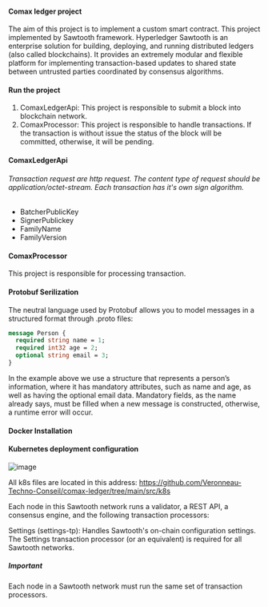 #### Comax ledger project
The aim of this project is to implement a custom smart contract. This project implemented by Sawtooth framework. Hyperledger Sawtooth is an enterprise solution for building, deploying, and running distributed ledgers (also called blockchains). It provides an extremely modular and flexible platform for implementing transaction-based updates to shared state between untrusted parties coordinated by consensus algorithms.



#### Run the project
1. ComaxLedgerApi: This project is responsible to submit a block into blockchain network.
2. ComaxProcessor: This project is responsible to handle transactions. If the transaction is without issue the status of the block will be committed, otherwise, it will be pending. 


#### ComaxLedgerApi
###### Transaction request are http request. The content type of request should be *application/octet-stream*. Each transaction has it's own sign algorithm. 

- BatcherPublicKey
- SignerPublickey
- FamilyName
- FamilyVersion

#### ComaxProcessor
This project is responsible for processing transaction. 



#### Protobuf Serilization
The neutral language used by Protobuf allows you to model messages in a structured format through .proto files:
```protobuf
message Person {
  required string name = 1;
  required int32 age = 2;
  optional string email = 3;
}
```
In the example above we use a structure that represents a person’s information, where it has mandatory attributes, such as name and age, as well as having the optional email data. Mandatory fields, as the name already says, must be filled when a new message is constructed, otherwise, a runtime error will occur.



#### Docker Installation 

#### Kubernetes deployment configuration

![image](https://user-images.githubusercontent.com/17474030/227582485-8c3671b0-a606-4e02-8b3e-8f365048de36.png)

All k8s files are located in this address: https://github.com/Veronneau-Techno-Conseil/comax-ledger/tree/main/src/k8s

Each node in this Sawtooth network runs a validator, a REST API, a consensus engine, and the following transaction processors:

Settings (settings-tp): Handles Sawtooth's on-chain configuration settings. The Settings transaction processor (or an equivalent) is required for all Sawtooth networks.


##### Important
Each node in a Sawtooth network must run the same set of transaction processors.




